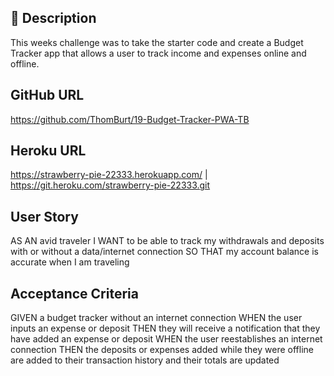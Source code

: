 ## 📓 Description
This weeks challenge was to take the starter code and create a Budget Tracker app that allows a user to track income and expenses online and offline.

## GitHub URL
https://github.com/ThomBurt/19-Budget-Tracker-PWA-TB

## Heroku URL
https://strawberry-pie-22333.herokuapp.com/ | https://git.heroku.com/strawberry-pie-22333.git

## User Story
AS AN avid traveler
I WANT to be able to track my withdrawals and deposits with or without a data/internet connection
SO THAT my account balance is accurate when I am traveling 

## Acceptance Criteria
GIVEN a budget tracker without an internet connection
WHEN the user inputs an expense or deposit
THEN they will receive a notification that they have added an expense or deposit
WHEN the user reestablishes an internet connection
THEN the deposits or expenses added while they were offline are added to their transaction history and their totals are updated
